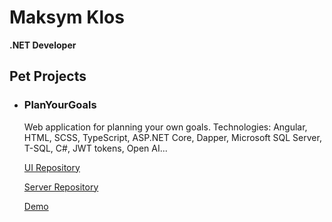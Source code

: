 # Maksym Klos
**.NET Developer**
<p>
  <h2>Pet Projects</h2>
  <ul>
    <li>
      <div>
        <h3>PlanYourGoals</h3>
        <p>Web application for planning your own goals. Technologies: Angular, HTML, SCSS, TypeScript, ASP.NET Core, Dapper, Microsoft SQL Server, T-SQL, C#, JWT tokens, Open AI...</p>
        <div>
          <p><a href="https://github.com/MaksymKlos/PlanYourGoals.UI">UI Repository</a></p>
          <p><a href="https://github.com/MaksymKlos/PlanYourGoals.Server">Server Repository</a></p>
          <p><a href="#">Demo</a></p>
        </div>
      </div>
    </li>
  </ul>
</p>
